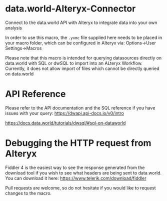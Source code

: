 # data.world-Alteryx-Connector
Connect to the data.world API with Alteryx to integrate data into your own analysis

In order to use this macro, the `.yxmc` file supplied here needs to be placed in your macro folder, which can be configured in Alteryx via:
Options->User Settings->Macros

Please note that this macro is intended for querying datasources directly on data.world with SQL or dwSQL to import into an ALteryx Workflow. Currently, it does not allow import of files which cannot be directly queried on data.world

# API Reference

Please refer to the API documentation and the SQL reference if you have issues with your query:
https://dwapi.api-docs.io/v0/intro

https://docs.data.world/tutorials/dwsql/#sql-on-dataworld

# Debugging the HTTP request from Alteryx
Fiddler 4 is the easiest way to see the response generated from the download tool if you wish to see what headers are being sent to data.world. You can download it here: https://www.telerik.com/download/fiddler


Pull requests are welcome, so do not hesitate if you would like to request changes to the macro.


